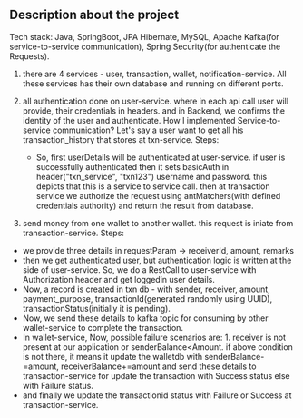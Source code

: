 ## Description about the project

Tech stack: Java, SpringBoot, JPA Hibernate, MySQL, Apache Kafka(for service-to-service communication), Spring Security(for authenticate the Requests).



1. there are 4 services - user, transaction, wallet, notification-service.
   All these services has their own database and running on different ports.

2. all authentication done on user-service. where in each api call user will provide, their credentials in headers. and in
   Backend, we confirms the identity of the user and authenticate.
   How I implemented Service-to-service communication?
   Let's say a user want to get all his transaction_history that stores at txn-service.
   Steps:
   * So, first userDetails will be authenticated at user-service. if user is successfully authenticated then it sets basicAuth
	   in header("txn_service", "txn123") username and password. this depicts that this is a service to service call. then at
	   transaction service we authorize the request using antMatchers(with defined credentials authority) and return the result from database.

3. send money from one wallet to another wallet.
   this request is iniate from transaction-service.
   Steps:
 * we provide three details in requestParam -> receiverId, amount, remarks
 * then we get authenticated user, but authentication logic is written at the side of user-service. So, we do a RestCall to
	   user-service with Authorization header and get loggedin user details.
 * Now, a record is created in txn db - with sender, receiver, amount, payment_purpose, transactionId(generated randomly
	   using UUID), transactionStatus(initially it is pending).
 * Now, we send these details to kafka topic for consuming by other wallet-service to complete the transaction.
 * In wallet-service, Now, possible failure scenarios are:
	   1. receiver is not present at our application or senderBalance<Amount.
	   if above condition is not there, it means it update the walletdb with senderBalance-=amount, receiverBalance+=amount
	   and send these details to transaction-service for update the transaction with Success status else with Failure status.
 * and finally we update the transactionid status with Failure or Success at transaction-service.
